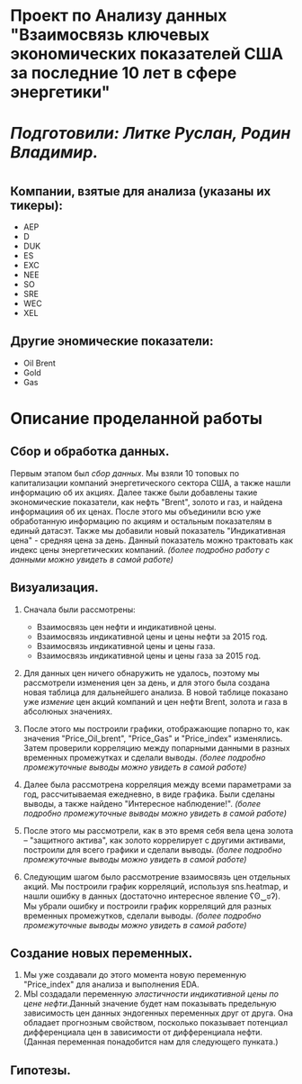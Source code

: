 # Проект по Анализу данных "Взаимосвязь ключевых экономических показателей США за последние 10 лет в сфере энергетики"
#
# _Подготовили: Литке Руслан, Родин Владимир._
#
## Компании, взятые для анализа (указаны их тикеры):
- AEP
- D
- DUK
- ES
- EXC
- NEE
- SO
- SRE 
- WEC
- XEL

## Другие эномические показатели:
- Oil Brent
- Gold
- Gas
#

# Описание проделанной работы

## Cбор и обработка данных.
Первым этапом был _сбор данных_. Мы взяли 10 топовых по капитализации компаний энергетического сектора США, а также нашли информацию об их акциях. Далее также были добавлены такие 
экономические показатели, как нефть "Brent", золото и газ, и найдена информациия об их ценах. После этого мы объединили всю уже обработанную информацию по акциям и остальным показателям в единый датасэт. Также мы добавили новый показатель "Индикативная цена" - средняя цена за день. Данный показатель можно трактовать как индекс цены энергетических компаний.
_(более подробно работу с данными можно увидеть в самой работе)_

## Визуализация.
1. Сначала были рассмотрены:
    - Взаимосвязь цен нефти и индикативной цены.
    - Взаимосвязь индикативной цены и цены нефти за 2015 год.
    - Взаимосвязь индикативной цены и цены газа.
    - Взаимосвязь индикативной цены и цены газа за 2015 год.

2. Для данных цен ничего обнаружить не удалось, поэтому мы рассмотрели изменения цен за день, и для этого была создана новая таблица для дальнейшего анализа. В новой таблице показано уже _измение_ цен акций компаний и цен нефти Brent, золота и газа в абсолюных значениях.

3. После этого мы построили графики, отображающие попарно то, как значения "Price_Oil_brent", "Price_Gas" и "Price_index" изменялись. Затем проверили корреляцию между попарными данными в разных временных промежутках и сделали выводы.
_(более подробно промежуточные выводы можно увидеть в самой работе)_

4. Далее была рассмотрена корреляция между всеми параметрами за год, рассчитываемая ежедневно, в виде графика. Были сделаны выводы, а также найдено "Интересное наблюдение!".
_(более подробно промежуточные выводы можно увидеть в самой работе)_

5. После этого мы рассмотрели, как в это время себя вела цена золота – "защитного актива", как золото коррелирует с другими активами, построили для всего графики и сделали выводы.
_(более подробно промежуточные выводы можно увидеть в самой работе)_

6. Следующим шагом было рассмотрение взаимосвязь цен отдельных акций. Мы построили график корреляций, используя sns.heatmap, и нашли ошибку в данных (достаточно интересное явление ʕʘ‿ಠʔ). Мы убрали ошибку и построили график корреляций для разных временных промежутков, сделали выводы.
 _(более подробно промежуточные выводы можно увидеть в самой работе)_
 
## Cоздание новых переменных.
1. Мы уже создавали до этого момента новую переменную "Price_index" для анализа и выполнения EDA.
2. МЫ создадали переменную _эластичности индикативной цены по цене нефти_.Данный значение будет нам показывать предельную зависимость цен данных эндогенных переменных друг от друга. Она обладает прогнозным свойством, посколько показывает потенциал дифференциала цен в зависимости от дифференциала нефти. (Данная переменная понадобится нам для следующего пунката.)

## Гипотезы.
